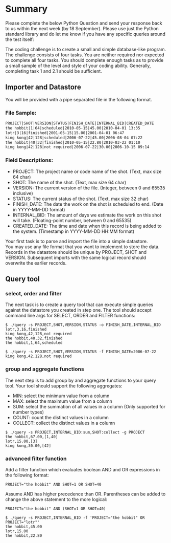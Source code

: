 # Summary
Please complete the below Python Question and send your response back to us within the next week (by 18 September). Please use just the Python standard library and do let me know if you have any specific queries around the test itself:

The coding challenge is to create a small and simple database-like program. The challenge consists of four tasks. You are neither required nor expected to complete all four tasks. You should complete enough tasks as to provide a small sample of the level and style of your coding ability. Generally, completing task 1 and 2.1 should be sufficient.

## Importer and Datastore
You will be provided with a pipe separated file in the following format.

### File Sample:

```txt
PROJECT|SHOT|VERSION|STATUS|FINISH_DATE|INTERNAL_BID|CREATED_DATE
the hobbit|1|64|scheduled|2010-05-15|45.00|2010-04-01 13:35
lotr|3|16|finished|2001-05-15|15.00|2001-04-01 06:47
king kong|42|128|scheduled|2006-07-22|45.00|2006-08-04 07:22
the hobbit|40|32|finished|2010-05-15|22.80|2010-03-22 01:10
king kong|42|128|not required|2006-07-22|30.00|2006-10-15 09:14
```

### Field Descriptions:
* PROJECT: The project name or code name of the shot. (Text, max size 64 char)
* SHOT: The name of the shot. (Text, max size 64 char)
* VERSION: The current version of the file. (Integer, between 0 and 65535 inclusive)
* STATUS: The current status of the shot. (Text, max size 32 char)
* FINISH_DATE: The date the work on the shot is scheduled to end. (Date in YYYY-MM-DD format)
* INTERNAL_BID: The amount of days we estimate the work on this shot will take. (Floating-point number, between 0 and 65535)
* CREATED_DATE: The time and date when this record is being added to the system. (Timestamp in YYYY-MM-DD HH:MM format)

Your first task is to parse and import the file into a simple datastore.  
You may use any file format that you want to implement to store the data. Records in the datastore should be unique by PROJECT, SHOT and VERSION. Subsequent imports with the same logical record should overwrite the earlier records.

## Query tool

### select, order and filter
The next task is to create a query tool that can execute simple queries against the datastore you created in step one. The tool should accept command line args for SELECT, ORDER and FILTER functions:

```shell
$ ./query -s PROJECT,SHOT,VERSION,STATUS -o FINISH_DATE,INTERNAL_BID
lotr,3,16,finished
king kong,42,128,not required
the hobbit,40,32,finished
the hobbit,1,64,scheduled
```

```shell
$ ./query -s PROJECT,SHOT,VERSION,STATUS -f FINISH_DATE=2006-07-22
king kong,42,128,not required
```

### group and aggregate functions
The next step is to add group by and aggregate functions to your query tool.  Your tool should support the following aggregates:
* MIN: select the minimum value from a column
* MAX: select the maximum value from a column
* SUM: select the summation of all values in a column (Only supported for number types)
* COUNT: count the distinct values in a column
* COLLECT: collect the distinct values in a column

```shell
$ ./query -s PROJECT,INTERNAL_BID:sum,SHOT:collect -g PROJECT
the hobbit,67.00,[1,40]
lotr,15.00,[3]
king kong,30.00,[42]
```

### advanced filter function
Add a filter function which evaluates boolean AND and OR expressions in the following format:

```
PROJECT="the hobbit" AND SHOT=1 OR SHOT=40
```

Assume AND has higher precedence than OR. Parentheses can be added to change the above statement to the more logical:

```
PROJECT="the hobbit" AND (SHOT=1 OR SHOT=40)
```

```shell
$ ./query -s PROJECT,INTERNAL_BID -f 'PROJECT="the hobbit" OR PROJECT="lotr"'
the hobbit,45.00
lotr,15.00
the hobbit,22.80
```
